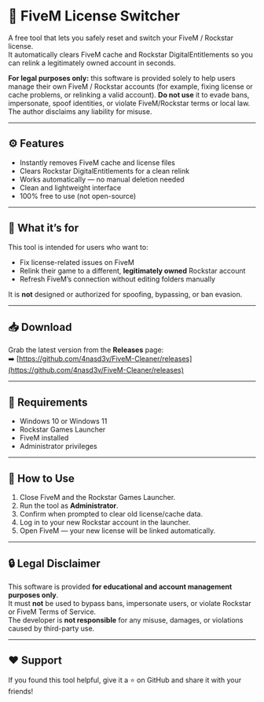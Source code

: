 # 🔄 FiveM License Switcher

A free tool that lets you safely reset and switch your FiveM / Rockstar license.  
It automatically clears FiveM cache and Rockstar DigitalEntitlements so you can relink a legitimately owned account in seconds.  

**For legal purposes only:** this software is provided solely to help users manage their own FiveM / Rockstar accounts (for example, fixing license or cache problems, or relinking a valid account). **Do not use** it to evade bans, impersonate, spoof identities, or violate FiveM/Rockstar terms or local law. The author disclaims any liability for misuse.

---

## ⚙️ Features
- Instantly removes FiveM cache and license files  
- Clears Rockstar DigitalEntitlements for a clean relink  
- Works automatically — no manual deletion needed  
- Clean and lightweight interface  
- 100% free to use (not open-source)

---

## 🧠 What it’s for
This tool is intended for users who want to:
- Fix license-related issues on FiveM  
- Relink their game to a different, **legitimately owned** Rockstar account  
- Refresh FiveM’s connection without editing folders manually  

It is **not** designed or authorized for spoofing, bypassing, or ban evasion.

---

## 📥 Download
Grab the latest version from the **Releases** page:  
➡️ [https://github.com/4nasd3v/FiveM-Cleaner/releases](https://github.com/4nasd3v/FiveM-Cleaner/releases)

---

## 🧩 Requirements
- Windows 10 or Windows 11  
- Rockstar Games Launcher  
- FiveM installed  
- Administrator privileges  

---

## 🧭 How to Use
1. Close FiveM and the Rockstar Games Launcher.  
2. Run the tool as **Administrator**.  
3. Confirm when prompted to clear old license/cache data.  
4. Log in to your new Rockstar account in the launcher.  
5. Open FiveM — your new license will be linked automatically.  

---

## 🔒 Legal Disclaimer
This software is provided **for educational and account management purposes only**.  
It must **not** be used to bypass bans, impersonate users, or violate Rockstar or FiveM Terms of Service.  
The developer is **not responsible** for any misuse, damages, or violations caused by third-party use.

---

## ❤️ Support
If you found this tool helpful, give it a ⭐ on GitHub and share it with your friends!

